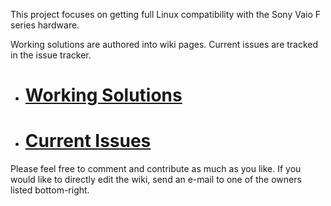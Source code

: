 This project focuses on getting full Linux compatibility with the Sony Vaio F series hardware.

Working solutions are authored into wiki pages. Current issues are tracked in the issue tracker.

  * # [Working Solutions](http://code.google.com/p/vaio-f11-linux/w/list?q=label:State-Solution) #
  * # [Current Issues](http://code.google.com/p/vaio-f11-linux/issues/list) #

Please feel free to comment and contribute as much as you like. If you would like to directly edit the wiki, send an e-mail to one of the owners listed bottom-right.